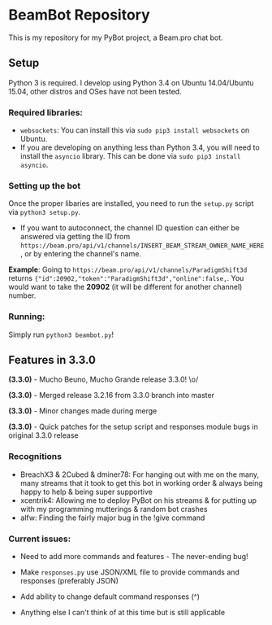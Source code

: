 # BeamBot Repository

This is my repository for my PyBot project, a Beam.pro chat bot.

## Setup

Python 3 is required. I develop using Python 3.4 on Ubuntu 14.04/Ubuntu 15.04, other distros and OSes have not been tested.

### Required libraries:

* `websockets`: You can install this via `sudo pip3 install websockets` on Ubuntu.
* If you are developing on anything less than Python 3.4, you will need to install the `asyncio` library. This can be done via `sudo pip3 install asyncio`.

### Setting up the bot

Once the proper libaries are installed, you need to run the `setup.py` script via `python3 setup.py`.

* If you want to autoconnect, the channel ID question can either be answered via getting the ID from  `https://beam.pro/api/v1/channels/INSERT_BEAM_STREAM_OWNER_NAME_HERE`, or by entering the channel's name.

 **Example**: Going to `https://beam.pro/api/v1/channels/ParadigmShift3d` returns `{"id":20902,"token":"ParadigmShift3d","online":false,`. You would want to take the **20902** (it will be different for another channel) number.

### Running:

Simply run `python3 beambot.py`!

## Features in 3.3.0

**(3.3.0)** - Mucho Beuno, Mucho Grande release 3.3.0! \o/

**(3.3.0)** - Merged release 3.2.16 from 3.3.0 branch into master

**(3.3.0)** - Minor changes made during merge

**(3.3.0)** - Quick patches for the setup script and responses module
bugs in original 3.3.0 release

### Recognitions
* BreachX3 & 2Cubed & dminer78: For hanging out with me on the many, many streams that it took to get this bot in working order & always being happy to help & being super supportive
* xcentrik4: Allowing me to deploy PyBot on his streams & for putting up with my programming mutterings & random bot crashes
* alfw: Finding the fairly major bug in the !give command

### Current issues:

* Need to add more commands and features - The never-ending bug!

* Make `responses.py` use JSON/XML file to provide commands and responses (preferably JSON)

* Add ability to change default command responses (^)

* Anything else I can't think of at this time but is still applicable
